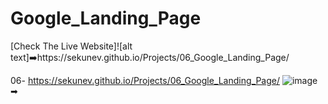 # Google_Landing_Page

[Check The Live Website]![alt text]➡️https://sekunev.github.io/Projects/06_Google_Landing_Page/

06- https://sekunev.github.io/Projects/06_Google_Landing_Page/
![image](https://user-images.githubusercontent.com/101554737/184587683-eeeb960c-d3d0-4fe7-b0db-6daea6aa3515.png)
➡
